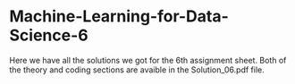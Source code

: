# Machine-Learning-for-Data-Science-6
Here we have all the solutions we got for the 6th assignment sheet. Both of the theory and coding sections are avaible in the Solution_06.pdf file.
